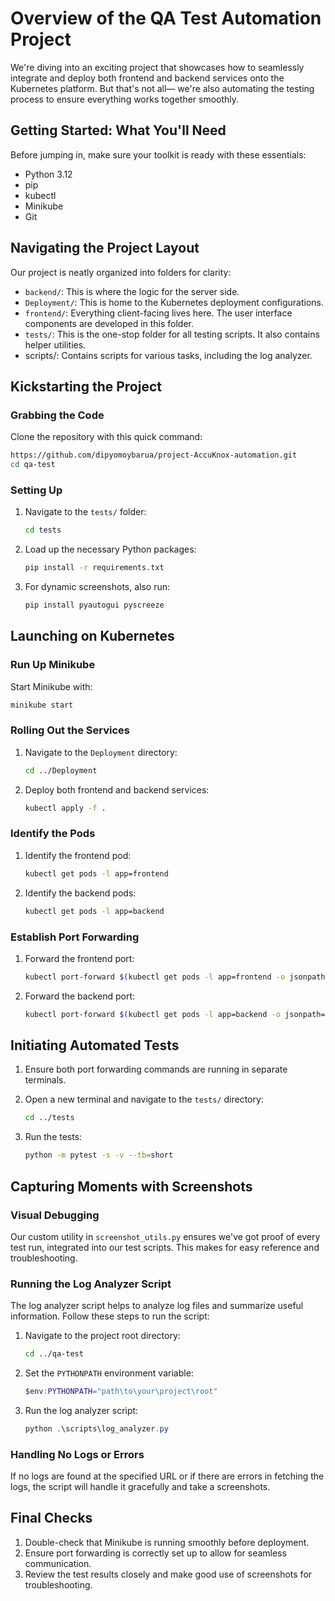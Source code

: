 # Overview of the QA Test Automation Project

We're diving into an exciting project that showcases how to seamlessly integrate and deploy both frontend and backend services onto the Kubernetes platform. But that's not all— we're also automating the testing process to ensure everything works together smoothly.

## Getting Started: What You'll Need

Before jumping in, make sure your toolkit is ready with these essentials:

- Python 3.12
- pip
- kubectl
- Minikube
- Git

## Navigating the Project Layout

Our project is neatly organized into folders for clarity:

- `backend/`: This is where the logic for the server side.
- `Deployment/`: This is home to the Kubernetes deployment configurations.
- `frontend/`: Everything client-facing lives here. The user interface components are developed in this folder.
- `tests/`: This is the one-stop folder for all testing scripts. It also contains helper utilities.
- scripts/: Contains scripts for various tasks, including the log analyzer.

## Kickstarting the Project

### Grabbing the Code

Clone the repository with this quick command:

```bash
https://github.com/dipyomoybarua/project-AccuKnox-automation.git
cd qa-test
```

### Setting Up

1. Navigate to the `tests/` folder:

    ```bash
    cd tests
    ```

2. Load up the necessary Python packages:

    ```bash
    pip install -r requirements.txt
    ```

3. For dynamic screenshots, also run:

    ```bash
    pip install pyautogui pyscreeze
    ```

## Launching on Kubernetes

### Run Up Minikube

Start Minikube with:

```bash
minikube start
```

### Rolling Out the Services

1. Navigate to the `Deployment` directory:

    ```bash
    cd ../Deployment
    ```

2. Deploy both frontend and backend services:

    ```bash
    kubectl apply -f .
    ```

### Identify the Pods

1. Identify the frontend pod:

    ```bash
    kubectl get pods -l app=frontend
    ```

2. Identify the backend pods:

    ```bash
    kubectl get pods -l app=backend
    ```

### Establish Port Forwarding

1. Forward the frontend port:

    ```bash
    kubectl port-forward $(kubectl get pods -l app=frontend -o jsonpath="{.items[0].metadata.name}") 8080:8080
    ```

2. Forward the backend port:

    ```bash
    kubectl port-forward $(kubectl get pods -l app=backend -o jsonpath="{.items[0].metadata.name}") 8081:3000
    ```

## Initiating Automated Tests

1. Ensure both port forwarding commands are running in separate terminals.
2. Open a new terminal and navigate to the `tests/` directory:

    ```bash
    cd ../tests
    ```

3. Run the tests:

    ```bash
    python -m pytest -s -v --tb=short
    ```

## Capturing Moments with Screenshots

### Visual Debugging

Our custom utility in `screenshot_utils.py` ensures we've got proof of every test run, integrated into our test scripts.
 This makes for easy reference and troubleshooting.

### Running the Log Analyzer Script

The log analyzer script helps to analyze log files and summarize useful information. Follow these steps to run the script:

1. Navigate to the project root directory:

    ```bash
    cd ../qa-test
    ```

2. Set the `PYTHONPATH` environment variable:

    ```powershell
    $env:PYTHONPATH="path\to\your\project\root"
    ```

3. Run the log analyzer script:

    ```powershell
    python .\scripts\log_analyzer.py
    ```
### Handling No Logs or Errors

If no logs are found at the specified URL or if there are errors in fetching the logs, the script will handle it gracefully and take a screenshots.

## Final Checks

1. Double-check that Minikube is running smoothly before deployment.
2. Ensure port forwarding is correctly set up to allow for seamless communication.
3. Review the test results closely and make good use of screenshots for troubleshooting.
